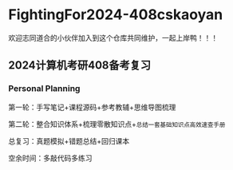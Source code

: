 # FightingFor2024-408cskaoyan
欢迎志同道合的小伙伴加入到这个仓库共同维护，一起上岸鸭！！！
## 2024计算机考研408备考复习
### Personal Planning
第一轮：手写笔记+课程源码+参考教辅+思维导图梳理

第二轮：整合知识体系+梳理零散知识点+`总结一套基础知识点高效速查手册`

总复习：真题模拟+错题总结+回归课本

空余时间：多敲代码多练习
